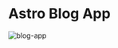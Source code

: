 # Astro Blog App

![blog-app](https://user-images.githubusercontent.com/79809121/221284002-4d918f1c-ff85-4c60-98bc-4255445e2fa7.png)

